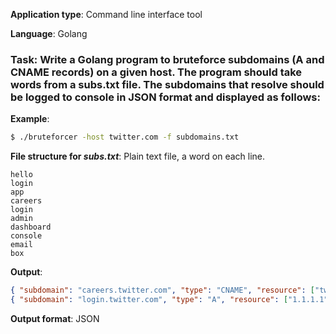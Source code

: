 **Application type**: Command line interface tool

**Language**: Golang

### Task: Write a Golang program to bruteforce subdomains (A and CNAME records) on a given host. The program should take words from a subs.txt file. The subdomains that resolve should be logged to console in JSON format and displayed as follows:

**Example**:
```bash
$ ./bruteforcer -host twitter.com -f subdomains.txt
```

**File structure for ***subs.txt*****: Plain text file, a word on each line.
```
hello
login
app
careers
login
admin
dashboard
console
email
box
```

**Output**:
```json
{ "subdomain": "careers.twitter.com", "type": "CNAME", "resource": ["twitter.random-hr-service.com"] }
{ "subdomain": "login.twitter.com", "type": "A", "resource": ["1.1.1.1", "2.2.2.2", "3.3.3.3"] }
```
**Output format**: JSON
